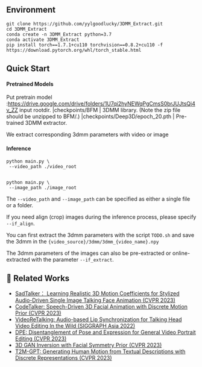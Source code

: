 ## Environment

```
git clone https://github.com/yylgoodlucky/3DMM_Extract.git
cd 3DMM_Extract
conda create -n 3DMM_Extract python=3.7
conda activate 3DMM_Extract
pip install torch==1.7.1+cu110 torchvision==0.8.2+cu110 -f https://download.pytorch.org/whl/torch_stable.html
```

## Quick Start

#### Pretrained Models

Put pretrain model :https://drive.google.com/drive/folders/1U7qi2hyNEWqPgCmsS0brJUJtsQj4v_ZZ input rootdir.
|checkpoints/BFM | 3DMM library. (Note the zip file should be unzipped to BFM/.)
|checkpoints/Deep3D/epoch_20.pth | Pre-trained 3DMM extractor.

We extract corresponding 3dmm parameters with video or image

#### Inference

```
python main.py \
 --video_path ./video_root 


python main.py \
 --image_path ./image_root
```


The `--video_path` and `--image_path` can be specified as either a single file or a folder.

If you need align (crop) images during the inference process, please specify `--if_align`. 

You can first extract the 3dmm parameters with the script `TODO.sh` and save the 3dmm in the `{video_source}/3dmm/3dmm_{video_name}.npy`

The 3dmm parameters of the images can also be pre-extracted or online-extracted with the parameter `--if_extract`.


## 🥂 Related Works
- [SadTalker： Learning Realistic 3D Motion Coefficients for Stylized Audio-Driven Single Image Talking Face Animation (CVPR 2023)](https://github.com/Winfredy/SadTalker)
- [CodeTalker: Speech-Driven 3D Facial Animation with Discrete Motion Prior (CVPR 2023)](https://github.com/Doubiiu/CodeTalker)
- [VideoReTalking: Audio-based Lip Synchronization for Talking Head Video Editing In the Wild (SIGGRAPH Asia 2022)](https://github.com/vinthony/video-retalking)
- [DPE: Disentanglement of Pose and Expression for General Video Portrait Editing (CVPR 2023)](https://github.com/Carlyx/DPE)
- [3D GAN Inversion with Facial Symmetry Prior (CVPR 2023)](https://github.com/FeiiYin/SPI/)
- [T2M-GPT: Generating Human Motion from Textual Descriptions with Discrete Representations (CVPR 2023)](https://github.com/Mael-zys/T2M-GPT)


